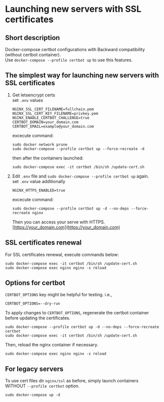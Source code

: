 # Launching new servers with SSL certificates

## Short description

Docker-compose certbot configurations with Backward compatibility (without certbot container).  
Use `docker-compose --profile certbot up` to use this features.

## The simplest way for launching new servers with SSL certificates

1. Get letsencrypt certs  
   set `.env` values
   ```properties
   NGINX_SSL_CERT_FILENAME=fullchain.pem
   NGINX_SSL_CERT_KEY_FILENAME=privkey.pem
   NGINX_ENABLE_CERTBOT_CHALLENGE=true
   CERTBOT_DOMAIN=your_domain.com
   CERTBOT_EMAIL=example@your_domain.com
   ```
   excecute command:
   ```shell
   sudo docker network prune
   sudo docker-compose --profile certbot up --force-recreate -d
   ```
   then after the containers launched:
   ```shell
   sudo docker-compose exec -it certbot /bin/sh /update-cert.sh
   ```
2. Edit `.env` file and `sudo docker-compose --profile certbot up` again.  
   set `.env` value additionally
   ```properties
   NGINX_HTTPS_ENABLED=true
   ```
   excecute command:
   ```shell
   sudo docker-compose --profile certbot up -d --no-deps --force-recreate nginx
   ```
   Then you can access your serve with HTTPS.  
   [https://your_domain.com](https://your_domain.com)

## SSL certificates renewal

For SSL certificates renewal, execute commands below:

```shell
sudo docker-compose exec -it certbot /bin/sh /update-cert.sh
sudo docker-compose exec nginx nginx -s reload
```

## Options for certbot

`CERTBOT_OPTIONS` key might be helpful for testing. i.e.,

```properties
CERTBOT_OPTIONS=--dry-run
```

To apply changes to `CERTBOT_OPTIONS`, regenerate the certbot container before updating the certificates.

```shell
sudo docker-compose --profile certbot up -d --no-deps --force-recreate certbot
sudo docker-compose exec -it certbot /bin/sh /update-cert.sh
```

Then, reload the nginx container if necessary.

```shell
sudo docker-compose exec nginx nginx -s reload
```

## For legacy servers

To use cert files dir `nginx/ssl` as before, simply launch containers WITHOUT `--profile certbot` option.

```shell
sudo docker-compose up -d
```
